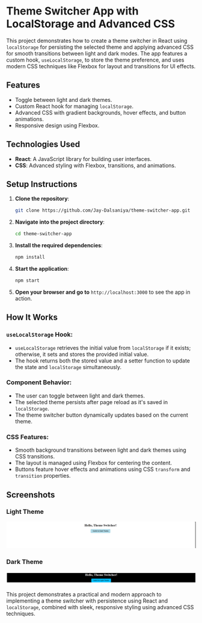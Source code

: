 # Theme Switcher App with LocalStorage and Advanced CSS

This project demonstrates how to create a theme switcher in React using `localStorage` for persisting the selected theme and applying advanced CSS for smooth transitions between light and dark modes. The app features a custom hook, `useLocalStorage`, to store the theme preference, and uses modern CSS techniques like Flexbox for layout and transitions for UI effects.

## Features

- Toggle between light and dark themes.
- Custom React hook for managing `localStorage`.
- Advanced CSS with gradient backgrounds, hover effects, and button animations.
- Responsive design using Flexbox.

## Technologies Used

- **React**: A JavaScript library for building user interfaces.
- **CSS**: Advanced styling with Flexbox, transitions, and animations.

## Setup Instructions

1. **Clone the repository**:

   ```bash
   git clone https://github.com/Jay-Dalsaniya/theme-switcher-app.git
   ```

2. **Navigate into the project directory**:

   ```bash
   cd theme-switcher-app
   ```

3. **Install the required dependencies**:

   ```bash
   npm install
   ```

4. **Start the application**:

   ```bash
   npm start
   ```

5. **Open your browser and go to** `http://localhost:3000` to see the app in action.

## How It Works

### `useLocalStorage` Hook:

- `useLocalStorage` retrieves the initial value from `localStorage` if it exists; otherwise, it sets and stores the provided initial value.
- The hook returns both the stored value and a setter function to update the state and `localStorage` simultaneously.

### Component Behavior:

- The user can toggle between light and dark themes.
- The selected theme persists after page reload as it's saved in `localStorage`.
- The theme switcher button dynamically updates based on the current theme.

### CSS Features:

- Smooth background transitions between light and dark themes using CSS transitions.
- The layout is managed using Flexbox for centering the content.
- Buttons feature hover effects and animations using CSS `transform` and `transition` properties.

## Screenshots

### Light Theme
![Light Theme](image.png)

### Dark Theme
![Dark Theme](image-1.png)

This project demonstrates a practical and modern approach to implementing a theme switcher with persistence using React and `localStorage`, combined with sleek, responsive styling using advanced CSS techniques.
